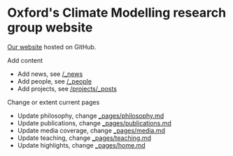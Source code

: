 # Oxford's Climate Modelling research group website

[Our website](https://climate-modelling.github.io) hosted on GitHub. 

Add content

- Add news, see [/_news](https://github.com/climate-modelling/climate-modelling.github.io/tree/main/_news)
- Add people, see [/_people](https://github.com/climate-modelling/climate-modelling.github.io/tree/main/_people)
- Add projects, see [/projects/_posts](https://github.com/climate-modelling/climate-modelling.github.io/tree/main/projects/_posts)

Change or extent current pages
  
- Update philosophy, change [_pages/philosophy.md](https://github.com/climate-modelling/climate-modelling.github.io/edit/main/_pages/philosophy.md)
- Update publications, change [_pages/publications.md](https://github.com/climate-modelling/climate-modelling.github.io/edit/main/_pages/publications.md)
- Update media coverage, change [_pages/media.md](https://github.com/climate-modelling/climate-modelling.github.io/edit/main/_pages/media.md)
- Update teaching, change [_pages/teaching.md](https://github.com/climate-modelling/climate-modelling.github.io/edit/main/_pages/teaching.md)
- Update highlights, change [_pages/home.md](https://github.com/climate-modelling/climate-modelling.github.io/edit/main/_pages/home.md)
